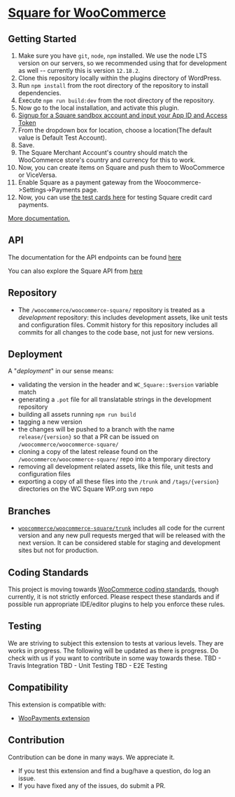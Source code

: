 # [Square for WooCommerce](http://woocommerce.com/products/square/)

## Getting Started

1. Make sure you have `git`, `node`, `npm` installed. We use the node LTS version on our servers, so we recommended 
using that for development as well -- currently this is version `12.18.2`. 
1. Clone this repository locally within the plugins directory of WordPress.
1. Run `npm install` from the root directory of the repository to install dependencies.
1. Execute `npm run build:dev` from the root directory of the repository.
1. Now go to the local installation, and activate this plugin.
1. [Signup for a Square sandbox account and input your App ID and Access Token](https://docs.woocommerce.com/document/woocommerce-square/#section-6)
1. From the dropdown box for location, choose a location(The default value is Default Test Account).
1. Save.
1. The Square Merchant Account's country should match the WooCommerce store's country and currency for this to work.
1. Now, you can create items on Square and push them to WooCommerce or ViceVersa. 
1. Enable Square as a payment gateway from the Woocommerce->Settings->Payments page.
1. Now, you can use [the test cards here](https://developer.squareup.com/docs/testing/test-values) for testing Square credit card payments.

[More documentation.](https://docs.woocommerce.com/document/woocommerce-square/)

## API

The documentation for the API endpoints can be found [here](https://developer.squareup.com/reference/square/)

You can also explore the Square API from [here](https://developer.squareup.com/explorer/square/)

## Repository

* The `/woocommerce/woocommerce-square/` repository is treated as a _development_ repository: this includes development assets, like unit tests and configuration files. Commit history for this repository includes all commits for all changes to the code base, not just for new versions.

## Deployment

A "_deployment_" in our sense means:
 * validating the version in the header and `WC_Square::$version` variable match
 * generating a `.pot` file for all translatable strings in the development repository
 * building all assets running `npm run build`
 * tagging a new version
 * the changes will be pushed to a branch with the name `release/{version}` so that a PR can be issued on `/woocommerce/woocommerce-square/`
 * cloning a copy of the latest release found on the `/woocommerce/woocommerce-square/` repo into a temporary directory
 * removing all development related assets, like this file, unit tests and configuration files
 * exporting a copy of all these files into the `/trunk` and `/tags/{version}` directories on the WC Square WP.org svn repo

## Branches

* [`woocommerce/woocommerce-square/trunk`](https://github.com/woocommerce/woocommerce-square/tree/trunk) includes all code for the current version and any new pull requests merged that will be released with the next version. It can be considered stable for staging and development sites but not for production.

## Coding Standards

This project is moving towards [WooCommerce coding standards](https://href.li/?https://github.com/woocommerce/woocommerce-sniffs), though currently, it is not strictly enforced. Please respect these standards and if possible run appropriate IDE/editor plugins to help you enforce these rules.

## Testing

We are striving to subject this extension to tests at various levels. They are works in progress. The following will be updated as there is progress.
Do check with us if you want to contribute in some way towards these.
TBD - Travis Integration
TBD - Unit Testing
TBD - E2E Testing

## Compatibility

This extension is compatible with:

* [WooPayments extension](https://woo.com/products/woopayments/)

## Contribution

Contribution can be done in many ways. We appreciate it.
* If you test this extension and find a bug/have a question, do log an issue.
* If you have fixed any of the issues, do submit a PR.
